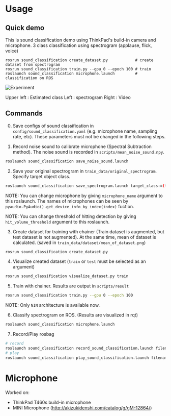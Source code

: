Usage
=====

## Quick demo
This is sound classification demo using ThinkPad's build-in camera and microphone. 3 class classification using spectrogram (applause, flick, voice)
```
rosrun sound_classification create_dataset.py            # create dataset from spectrogram
rosrun sound_classification train.py --gpu 0 --epoch 100 # train
roslaunch sound_classification microphone.launch         # classification on ROS
```

![Experiment](https://github.com/708yamaguchi/sound_classification/blob/media/spectrogram_classification_with_thinkpad.gif)


Upper left : Estimated class
Left       : spectrogram
Right      : Video


## Commands
0. Save configs of sound classification in `config/sound_classification.yaml` (e.g. microphone name, sampling rate, etc). These parameters must not be changed in the following steps.

1. Record noise sound to calibrate microphone (Spectral Subtraction method). The noise sound is recorded in `scripts/mean_noise_sound.npy`.
```bash
roslaunch sound_classification save_noise_sound.launch
```

2. Save your original spectrogram in `train_data/original_spectrogram`. Specify target object class.
```bash
roslaunch sound_classification save_spectrogram.launch target_class:=(taget object class)
```
NOTE: You can change microphone by giving `microphone_name` argument to this roslaunch. The names of microphones can be seen by `pyaudio.PyAudio().get_device_info_by_index(index)` fuction.

  NOTE: You can change threshold of hitting detection by giving `hit_volume_threshold` argument to this roslaunch.

3. Create dataset for training with chainer (Train dataset is augmented, but test dataset is not augmented). At the same time, mean of dataset is calculated. (saved in `train_data/dataset/mean_of_dataset.png`)
```bash
rosrun sound_classification create_dataset.py
```

4. Visualize created dataset (`train` or `test` must be selected as an argument)
```bash
rosrun sound_classification visualize_dataset.py train
```

5. Train with chainer. Results are output in `scripts/result`
```bash
rosrun sound_classification train.py --gpu 0 --epoch 100
```
NOTE: Only `NIN` architecture is available now.

6. Classify spectrogram on ROS. (Results are visualized in rqt)
```bash
roslaunch sound_classification microphone.launch
```

7. Record/Play rosbag
```bash
# record
roslaunch sound_classification record_sound_classification.launch filename:=$HOME/.ros/hoge.bag
# play
roslaunch sound_classification play_sound_classification.launch filename:=$HOME/.ros/hoge.bag
```


Microphone
==========
Worked on:
 - ThinkPad T460s build-in microphone
 - MINI Microphone (http://akizukidenshi.com/catalog/g/gM-12864/)
